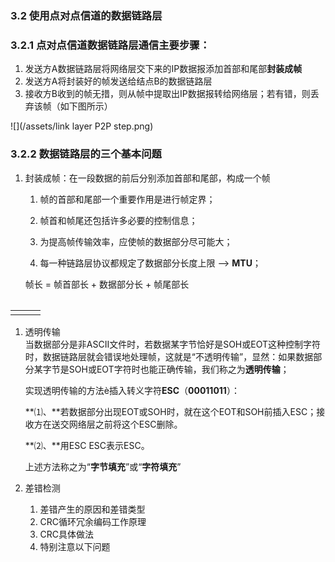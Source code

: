 ### 3.2 使用点对点信道的数据链路层

### 3.2.1 点对点信道数据链路层通信主要步骤：

1. 发送方A数据链路层将网络层交下来的IP数据报添加首部和尾部**封装成帧**
2. 发送方A将封装好的帧发送给结点B的数据链路层
3. 接收方B收到的帧无措，则从帧中提取出IP数据报转给网络层；若有错，则丢弃该帧（如下图所示）

![](/assets/link layer P2P step.png)

### 3.2.2 数据链路层的三个基本问题

1. 封装成帧：在一段数据的前后分别添加首部和尾部，构成一个帧  
   1. 帧的首部和尾部一个重要作用是进行帧定界；

   1. 帧首和帧尾还包括许多必要的控制信息；

   2. 为提高帧传输效率，应使帧的数据部分尽可能大；

   3. 每一种链路层协议都规定了数据部分长度上限 --&gt; **MTU**；

   帧长 = 帧首部长 + 数据部分长 + 帧尾部长

   |  |
   | :--- |

|  |  |  |
| :--- | :--- | :--- |
|  |  |  |

1. 透明传输  
   当数据部分是非ASCⅡ文件时，若数据某字节恰好是SOH或EOT这种控制字符时，数据链路层就会错误地处理帧，这就是“不透明传输”，显然：如果数据部分某字节是SOH或EOT字符时也能正确传输，我们称之为**透明传输**；

   实现透明传输的方法è插入转义字符**ESC**（**00011011**）：

   **⑴、**若数据部分出现EOT或SOH时，就在这个EOT和SOH前插入ESC；接收方在送交网络层之前将这个ESC删除。

   **⑵、**用ESC ESC表示ESC。

   上述方法称之为“**字节填充**”或“**字符填充**”

2. 差错检测  
   1. 差错产生的原因和差错类型  
   2. CRC循环冗余编码工作原理  
   3. CRC具体做法  
   4. 特别注意以下问题



